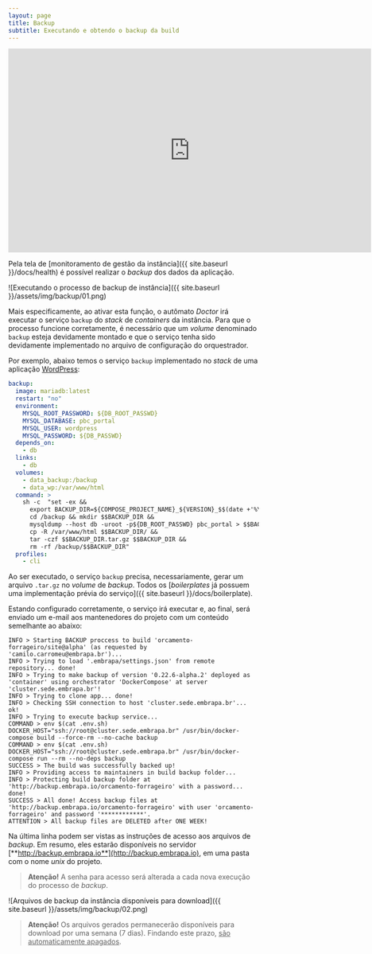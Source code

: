 ```yaml
---
layout: page
title: Backup
subtitle: Executando e obtendo o backup da build
---
```


<iframe width="730" height="410" src="https://www.youtube.com/embed/0y14G711KnI" frameborder="0" allow="accelerometer; autoplay; clipboard-write; encrypted-media; gyroscope; picture-in-picture; web-share" allowfullscreen></iframe>

Pela tela de [monitoramento de gestão da instância]({{ site.baseurl }}/docs/health) é possível realizar o _backup_ dos dados da aplicação.

![Executando o processo de backup de instância]({{ site.baseurl }}/assets/img/backup/01.png)

Mais especificamente, ao ativar esta função, o autômato _Doctor_ irá executar o serviço ```backup``` do _stack_ de _containers_ da instância. Para que o processo funcione corretamente, é necessário que um _volume_ denominado ```backup``` esteja devidamente montado e que o serviço tenha sido devidamente implementado no arquivo de configuração do orquestrador.

Por exemplo, abaixo temos o serviço ```backup``` implementado no _stack_ de uma aplicação [WordPress](https://br.wordpress.org):

```yaml
backup:
  image: mariadb:latest
  restart: "no"
  environment:
    MYSQL_ROOT_PASSWORD: ${DB_ROOT_PASSWD}
    MYSQL_DATABASE: pbc_portal
    MYSQL_USER: wordpress
    MYSQL_PASSWORD: ${DB_PASSWD}
  depends_on:
    - db
  links:
    - db
  volumes:
    - data_backup:/backup
    - data_wp:/var/www/html
  command: >
    sh -c  "set -ex &&
      export BACKUP_DIR=${COMPOSE_PROJECT_NAME}_${VERSION}_$$(date +'%Y-%m-%d_%H-%M-%S') &&
      cd /backup && mkdir $$BACKUP_DIR &&
      mysqldump --host db -uroot -p${DB_ROOT_PASSWD} pbc_portal > $$BACKUP_DIR/db.sql &&
      cp -R /var/www/html $$BACKUP_DIR/ &&
      tar -czf $$BACKUP_DIR.tar.gz $$BACKUP_DIR &&
      rm -rf /backup/$$BACKUP_DIR"
  profiles:
    - cli
```

Ao ser executado, o serviço ```backup``` precisa, necessariamente, gerar um arquivo ```.tar.gz``` no _volume_ de _backup_. Todos os [_boilerplates_ já possuem uma implementação prévia do serviço]({{ site.baseurl }}/docs/boilerplate).

Estando configurado corretamente, o serviço irá executar e, ao final, será enviado um e-mail aos mantenedores do projeto com um conteúdo semelhante ao abaixo:

```
INFO > Starting BACKUP proccess to build 'orcamento-forrageiro/site@alpha' (as requested by 'camilo.carromeu@embrapa.br')...
INFO > Trying to load '.embrapa/settings.json' from remote repository... done!
INFO > Trying to make backup of version '0.22.6-alpha.2' deployed as 'container' using orchestrator 'DockerCompose' at server 'cluster.sede.embrapa.br'!
INFO > Trying to clone app... done!
INFO > Checking SSH connection to host 'cluster.sede.embrapa.br'... ok!
INFO > Trying to execute backup service...
COMMAND > env $(cat .env.sh) DOCKER_HOST="ssh://root@cluster.sede.embrapa.br" /usr/bin/docker-compose build --force-rm --no-cache backup
COMMAND > env $(cat .env.sh) DOCKER_HOST="ssh://root@cluster.sede.embrapa.br" /usr/bin/docker-compose run --rm --no-deps backup
SUCCESS > The build was successfully backed up!
INFO > Providing access to maintainers in build backup folder...
INFO > Protecting build backup folder at 'http://backup.embrapa.io/orcamento-forrageiro' with a password... done!
SUCCESS > All done! Access backup files at 'http://backup.embrapa.io/orcamento-forrageiro' with user 'orcamento-forrageiro' and password '************'.
ATTENTION > All backup files are DELETED after ONE WEEK!
```

Na última linha podem ser vistas as instruções de acesso aos arquivos de _backup_. Em resumo, eles estarão disponíveis no servidor [**http://backup.embrapa.io**](http://backup.embrapa.io), em uma pasta com o nome _unix_ do projeto.

> **Atenção!** A senha para acesso será alterada a cada nova execução do processo de _backup_.

![Arquivos de backup da instância disponíveis para download]({{ site.baseurl }}/assets/img/backup/02.png)

> **Atenção!** Os arquivos gerados permanecerão disponíveis para download por uma semana (7 dias). Findando este prazo, <u>são automaticamente apagados</u>.
